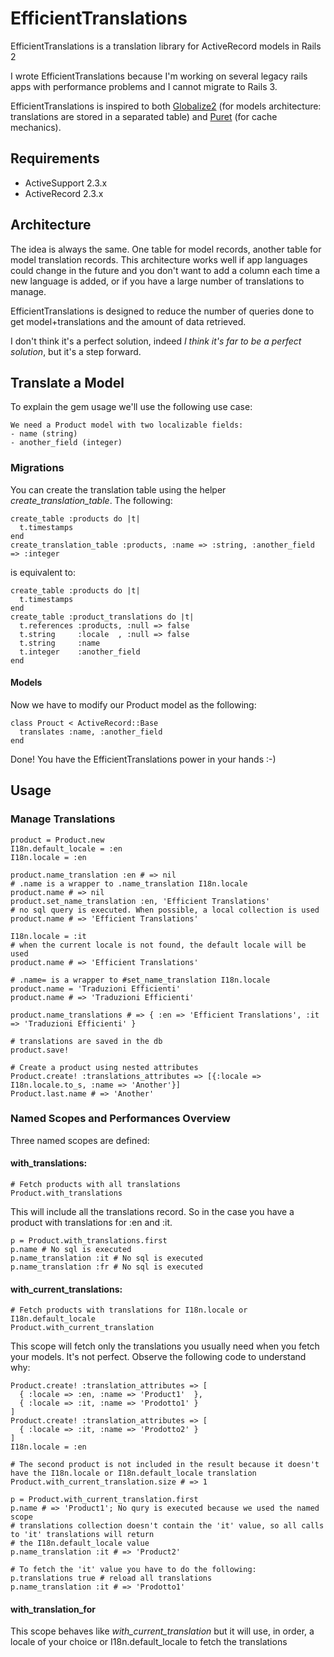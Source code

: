 # EfficientTranslations

EfficientTranslations is a translation library for ActiveRecord models in Rails 2

I wrote EfficientTranslations because I'm working on several legacy rails apps with performance problems and I cannot migrate to Rails 3.

EfficientTranslations is inspired to both [Globalize2](https://github.com/joshmh/globalize2) (for models architecture: translations are stored in a separated table) and [Puret](https://github.com/jo/puret) (for cache mechanics).


## Requirements

- ActiveSupport 2.3.x
- ActiveRecord  2.3.x


## Architecture

The idea is always the same. One table for model records, another table for model translation records.
This architecture works well if app languages could change in the future and you don't want to add a column each time a new language is added, or if you have a large number of translations to manage.

EfficientTranslations is designed to reduce the number of queries done to get model+translations and the amount of data retrieved.

I don't think it's a perfect solution, indeed *I think it's far to be a perfect solution*, but it's a step forward.


## Translate a Model

To explain the gem usage we'll use the following use case:

    We need a Product model with two localizable fields:
    - name (string)
    - another_field (integer)

### Migrations

You can create the translation table using the helper *create_translation_table*. The following:

    create_table :products do |t|
      t.timestamps
    end
    create_translation_table :products, :name => :string, :another_field => :integer

is equivalent to:

    create_table :products do |t|
      t.timestamps
    end
    create_table :product_translations do |t|
      t.references :products, :null => false
      t.string     :locale  , :null => false
      t.string     :name
      t.integer    :another_field
    end


#### Models

Now we have to modify our Product model as the following:

    class Prouct < ActiveRecord::Base
      translates :name, :another_field
    end

Done! You have the EfficientTranslations power in your hands :-)


## Usage

### Manage Translations

    product = Product.new
    I18n.default_locale = :en
    I18n.locale = :en

    product.name_translation :en # => nil
    # .name is a wrapper to .name_translation I18n.locale
    product.name # => nil
    product.set_name_translation :en, 'Efficient Translations'
    # no sql query is executed. When possible, a local collection is used
    product.name # => 'Efficient Translations'

    I18n.locale = :it
    # when the current locale is not found, the default locale will be used
    product.name # => 'Efficient Translations'

    # .name= is a wrapper to #set_name_translation I18n.locale
    product.name = 'Traduzioni Efficienti'
    product.name # => 'Traduzioni Efficienti'

    product.name_translations # => { :en => 'Efficient Translations', :it => 'Traduzioni Efficienti' }

    # translations are saved in the db
    product.save!

    # Create a product using nested attributes
    Product.create! :translations_attributes => [{:locale => I18n.locale.to_s, :name => 'Another'}]
    Product.last.name # => 'Another'

### Named Scopes and Performances Overview

Three named scopes are defined:

#### with_translations:

    # Fetch products with all translations
    Product.with_translations

This will include all the translations record. So in the case you have a product with translations for :en and :it.

    p = Product.with_translations.first
    p.name # No sql is executed
    p.name_translation :it # No sql is executed
    p.name_translation :fr # No sql is executed

#### with_current_translations:

    # Fetch products with translations for I18n.locale or I18n.default_locale
    Product.with_current_translation

This scope will fetch only the translations you usually need when you fetch your models.
It's not perfect. Observe the following code to understand why:

    Product.create! :translation_attributes => [
      { :locale => :en, :name => 'Product1'  },
      { :locale => :it, :name => 'Prodotto1' }
    ]
    Product.create! :translation_attributes => [
      { :locale => :it, :name => 'Prodotto2' }
    ]
    I18n.locale = :en

    # The second product is not included in the result because it doesn't have the I18n.locale or I18n.default_locale translation
    Product.with_current_translation.size # => 1

    p = Product.with_current_translation.first
    p.name # => 'Product1'; No qury is executed because we used the named scope
    # translations collection doesn't contain the 'it' value, so all calls to 'it' translations will return
    # the I18n.default_locale value
    p.name_translation :it # => 'Product2'

    # To fetch the 'it' value you have to do the following:
    p.translations true # reload all translations
    p.name_translation :it # => 'Prodotto1'

#### with_translation_for

This scope behaves like *with_current_translation* but it will use, in order, a locale of your choice or I18n.default_locale to fetch the translations